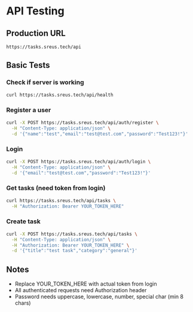 # API Testing

## Production URL
`https://tasks.sreus.tech/api`

## Basic Tests

### Check if server is working
```bash
curl https://tasks.sreus.tech/api/health
```

### Register a user
```bash
curl -X POST https://tasks.sreus.tech/api/auth/register \
  -H "Content-Type: application/json" \
  -d '{"name":"test","email":"test@test.com","password":"Test123!"}'
```

### Login
```bash
curl -X POST https://tasks.sreus.tech/api/auth/login \
  -H "Content-Type: application/json" \
  -d '{"email":"test@test.com","password":"Test123!"}'
```

### Get tasks (need token from login)
```bash
curl https://tasks.sreus.tech/api/tasks \
  -H "Authorization: Bearer YOUR_TOKEN_HERE"
```

### Create task
```bash
curl -X POST https://tasks.sreus.tech/api/tasks \
  -H "Content-Type: application/json" \
  -H "Authorization: Bearer YOUR_TOKEN_HERE" \
  -d '{"title":"test task","category":"general"}'
```

## Notes
- Replace YOUR_TOKEN_HERE with actual token from login
- All authenticated requests need Authorization header
- Password needs uppercase, lowercase, number, special char (min 8 chars)
